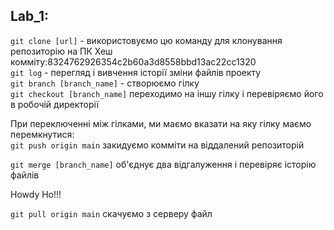 ## Lab_1:
`git clone [url]` - використовуємо цю команду для клонування репозиторію на ПК
Хеш комміту:8324762926354c2b60a3d8558bbd13ac22cc1320  
`git log` - перегляд і вивчення історії зміни файлів проекту  
`git branch [branch_name]` - створюємо гілку  
`git checkout [branch_name]` переходимо на іншу гілку і перевіряємо його в робочій директорії  

При переключенні між гілками, ми маємо вказати на яку гілку маємо перемкнутися:  
`git push origin main` закидуємо комміти на віддалений репозиторій  

`git merge [branch_name]` об'єднує два відгалуження і перевіряє історію файлів  

Howdy Ho!!!

`git pull origin main` скачуємо з серверу файл

[](C:\Users\Босс\Desktop\1440764527_saharnaya-kartinka-lyubov.jpg)
